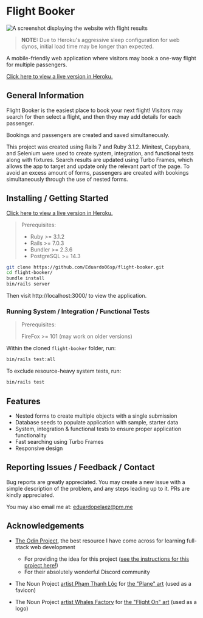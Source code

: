 # Flight Booker
![A screenshot displaying the website with flight results](https://i.postimg.cc/VvzMmZZt/Screenshot-from-2022-06-28-21-38-06.png)

> **NOTE:** Due to Heroku's aggressive sleep configuration for web dynos, initial load time may be longer than expected.

A mobile-friendly web application where visitors may book a one-way flight for multiple passengers.

[Click here to view a live version in Heroku.](https://flight-book3r.herokuapp.com/)

## General Information
Flight Booker is the easiest place to book your next flight! Visitors may search for then select a flight, and then they may add details for each passenger.

Bookings and passengers are created and saved simultaneously.

This project was created using Rails 7 and Ruby 3.1.2. Minitest, Capybara, and Selenium were used to create system, integration, and functional tests along with fixtures. Search results are updated using Turbo Frames, which allows the app to target and update only the relevant part of the page. To avoid an excess amount of forms, passengers are created with bookings simultaneously through the use of nested forms.

## Installing / Getting Started
[Click here to view a live version in Heroku.](https://flight-book3r.herokuapp.com/)

> Prerequisites:
> * Ruby >= 3.1.2
> * Rails >= 7.0.3
> * Bundler >= 2.3.6
> * PostgreSQL >= 14.3

```bash
git clone https://github.com/Eduardo06sp/flight-booker.git
cd flight-booker/
bundle install
bin/rails server
```

Then visit http://localhost:3000/ to view the application.

### Running System / Integration / Functional Tests
> Prerequisites:
>
> FireFox >= 101 (may work on older versions)

Within the cloned `flight-booker` folder, run:
```bash
bin/rails test:all
```

To exclude resource-heavy system tests, run:
```bash
bin/rails test
```

## Features
* Nested forms to create multiple objects with a single submission
* Database seeds to populate application with sample, starter data
* System, integration & functional tests to ensure proper application functionality
* Fast searching using Turbo Frames
* Responsive design

## Reporting Issues / Feedback / Contact
Bug reports are greatly appreciated. You may create a new issue with a simple description of the problem, and any steps leading up to it.
PRs are kindly appreciated.

You may also email me at: eduardopelaez@pm.me

## Acknowledgements

* [The Odin Project](https://www.theodinproject.com/home), the best resource I have come across for learning full-stack web development
  - For providing the idea for this project ([see the instructions for this project here!](https://www.theodinproject.com/lessons/ruby-on-rails-flight-booker))
  - For their absolutely wonderful Discord community

* The Noun Project [artist Phạm Thanh Lộc](https://thenounproject.com/thanhloc1009/) for [the "Plane" art](https://thenounproject.com/icon/plane-2322367/) (used as a favicon)

* The Noun Project [artist Whales Factory](https://thenounproject.com/whales.factory/) for [the "Flight On" art](https://thenounproject.com/icon/flight-on-4179048/) (used as a logo)
